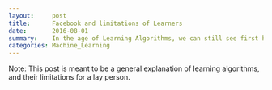 ```yaml
---
layout:     post
title:      Facebook and limitations of Learners
date:       2016-08-01
summary:    In the age of Learning Algorithms, we can still see first hand limitations of Learners.
categories: Machine_Learning 
---
```


Note: This post is meant to be a general explanation of learning algorithms, and their limitations
for a lay person.
